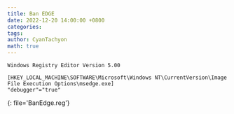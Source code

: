 ```yaml
---
title: Ban EDGE
date: 2022-12-20 14:00:00 +0800
categories: 
tags: 
author: CyanTachyon
math: true
---
```


```shell
Windows Registry Editor Version 5.00

[HKEY_LOCAL_MACHINE\SOFTWARE\Microsoft\Windows NT\CurrentVersion\Image File Execution Options\msedge.exe]
"debugger"="true"
```
{: file='BanEdge.reg'}